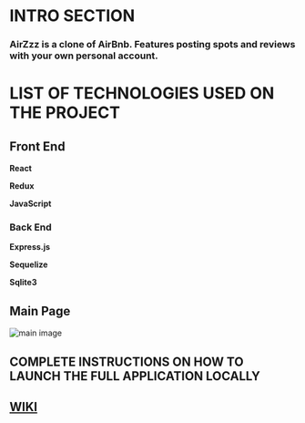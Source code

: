 # INTRO SECTION
### AirZzz is a clone of AirBnb. Features posting spots and reviews with your own personal account.

# LIST OF TECHNOLOGIES USED ON THE PROJECT
## **Front End**
**React**

**Redux**

**JavaScript**

### **Back End**
**Express.js**

**Sequelize**

**Sqlite3**

## Main Page
![main image](https://user-images.githubusercontent.com/107524318/197409096-0f4faf69-665e-4ca0-8b50-9cec82109766.png)

## COMPLETE INSTRUCTIONS ON HOW TO LAUNCH THE FULL APPLICATION LOCALLY

## [WIKI](https://github.com/calvintzeng96/TEST/wiki)
